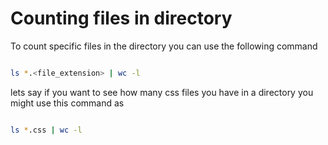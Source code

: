 # Counting files in directory


To count specific files in the directory you can use the following command 

```sh

ls *.<file_extension> | wc -l

```
lets say if you want to see how many css files you have in a directory you might use this command as 

```sh

ls *.css | wc -l

```
